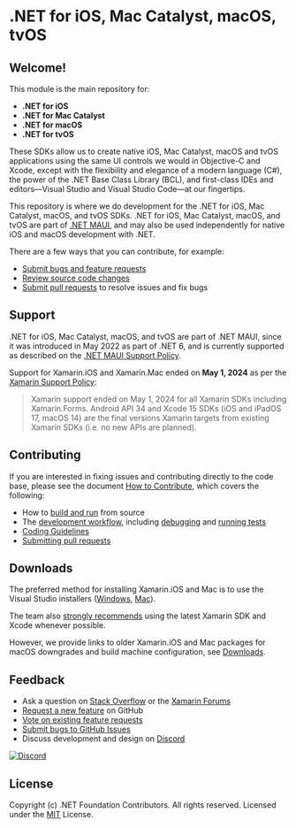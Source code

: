 # .NET for iOS, Mac Catalyst, macOS, tvOS #

## Welcome!

This module is the main repository for:
- **.NET for iOS**
- **.NET for Mac Catalyst**
- **.NET for macOS**
- **.NET for tvOS**

These SDKs allow us to create native iOS, Mac Catalyst, macOS and tvOS applications using the same UI controls we would in Objective-C and Xcode, except with the flexibility and elegance of a modern language (C#), the power of the .NET Base Class Library (BCL), and first-class IDEs and editors&mdash;Visual Studio and Visual Studio Code&mdash;at our fingertips.

This repository is where we do development for the .NET for iOS, Mac Catalyst, macOS, and tvOS SDKs. .NET for iOS, Mac Catalyst, macOS, and tvOS are part of [.NET MAUI][maui-intro], and may also be used independently for native iOS and macOS development with .NET.

There are a few ways that you can contribute, for example:

- [Submit bugs and feature requests](https://github.com/dotnet/macios/wiki/Submitting-Bugs-&-Suggestions)
- [Review source code changes](https://github.com/dotnet/macios/pulls)
- [Submit pull requests](https://github.com/dotnet/macios/wiki/How-to-Contribute#pull-requests) to resolve issues and fix bugs

[maui-intro]: https://learn.microsoft.com/en-us/dotnet/maui/what-is-maui

## Support

.NET for iOS, Mac Catalyst, macOS, and tvOS are part of .NET MAUI, since it was introduced in May 2022 as part of .NET 6, and is currently supported as described on the [.NET MAUI Support Policy][maui-support-policy].

Support for Xamarin.iOS and Xamarin.Mac ended on **May 1, 2024** as per the [Xamarin Support Policy][xamarin-support-policy]:

> Xamarin support ended on May 1, 2024 for all Xamarin SDKs including Xamarin.Forms. Android API 34 and Xcode 15 SDKs (iOS and iPadOS 17, macOS 14) are the final versions Xamarin targets from existing Xamarin SDKs (i.e. no new APIs are planned).

[maui-support-policy]: https://dotnet.microsoft.com/en-us/platform/support/policy/maui
[xamarin-support-policy]: https://dotnet.microsoft.com/en-us/platform/support/policy/xamarin

## Contributing

If you are interested in fixing issues and contributing directly to the code base, please see the document [How to Contribute](https://github.com/dotnet/macios/wiki/How-to-Contribute), which covers the following:

- How to [build and run](https://github.com/dotnet/macios/wiki/Build-&-Run) from source
- The [development workflow](https://github.com/dotnet/macios/wiki/How-to-Contribute#work-branches), including [debugging](https://github.com/dotnet/macios/wiki/Build-&-Run#debugging-applications-from-source) and [running tests](https://github.com/dotnet/macios/blob/main/tests/README.md)
- [Coding Guidelines](https://github.com/dotnet/macios/wiki/How-to-Contribute#coding-guidelines)
- [Submitting pull requests](https://github.com/dotnet/macios/wiki/How-to-Contribute#pull-requests)

## Downloads

The preferred method for installing Xamarin.iOS and Mac is to use the Visual Studio installers ([Windows](https://docs.microsoft.com/xamarin/ios/get-started/installation/windows/?pivots=windows), [Mac](https://docs.microsoft.com/visualstudio/mac/installation?view=vsmac-2019)).

The team also [strongly recommends](https://docs.microsoft.com/xamarin/ios/troubleshooting/questions/old-version-xcode) using the latest Xamarin SDK and Xcode whenever possible.

However, we provide links to older Xamarin.iOS and Mac packages for macOS downgrades and build machine configuration, see [Downloads](DOWNLOADS.md).

## Feedback

- Ask a question on [Stack Overflow](https://stackoverflow.com/questions/tagged/xamarin.ios) or the [Xamarin Forums](https://learn.microsoft.com/en-us/answers/tags/18/xamarin)
- [Request a new feature](https://github.com/dotnet/macios/wiki/Submitting-Bugs-&-Suggestions#writing-good-bug-reports-and-feature-requests) on GitHub
- [Vote on existing feature requests](https://github.com/dotnet/macios/wiki/Submitting-Bugs-&-Suggestions#before-submitting-an-issue)
- [Submit bugs to GitHub Issues](https://github.com/dotnet/macios/wiki/Submitting-Bugs-&-Suggestions)
- Discuss development and design on [Discord](https://discord.gg/Gw6cvsq)

[![Discord](https://img.shields.io/discord/732297728826277939.svg?label=Join%20chat&logo=discord&logoColor=ffffff&color=7389D8&labelColor=6A7EC2)](https://discord.gg/Gw6cvsq)

## License

Copyright (c) .NET Foundation Contributors. All rights reserved.
Licensed under the [MIT](https://github.com/dotnet/macios/blob/main/LICENSE) License.
